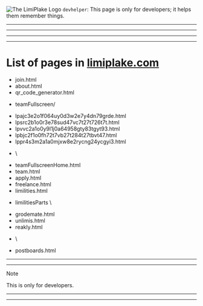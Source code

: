 ![The LimiPlake Logo](https://www.limiplake.com/limiplake.ico) `devhelper`: This page is only for developers; it helps them remember things.



***
***
***
***

# List of pages in [limiplake.com](https://www.limiplake.com)


- join.html
- about.html
- qr_code_generator.html
* teamFullscreen/
+ lpajc3e2o1f064uy0d3w2e7y4dn79grde.html
+ lpsrc2b1o0r3e78sud47vc7t27t726t7t.html
+ lpvvc2a1o0y9l1j0a64958gty83tgyt93.html
+ lpbjc2f1o0fh72t7vb27t284t27tbvt47.html
+ lppr4s3m2a1a0mjxw8e2rycng24ycgyi3.html
* \\
- teamFullscreenHome.html
- team.html
- apply.html
- freelance.html
- limilities.html
* limilitiesParts \
+ grodemate.html
+ unlimis.html
+ reakly.html
* \\
- postboards.html

***
***

> [!NOTE]
>
> This is only for developers.

***
***

